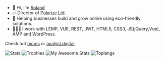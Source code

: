 

- 👋 Hi, I’m [Roland](https://www.rolandfarkas.com)
- ✅ Director of [Polarize Ltd.](https://polarize.ltd)
- 🌱 Helping businesses build and grow online using eco-friendly solutions.
- 👨🏻‍💻 I work with LEMP, VUE, REST, JWT, HTML5, CSS3, JS(jQuery,Vue), AMP and WordPress.

Check out [mcms](https://mcms.io) or [analyst.digital](https://analyst.digital)

![Stats](https://github-readme-streak-stats.herokuapp.com/?user=rolandfarkasCOM)
![Trophies](https://github-profile-trophy.vercel.app/?username=rolandfarkasCOM)
![My Awesome Stats](https://awesome-github-stats.azurewebsites.net/user-stats/rolandfarkascom?cardType=level-alternate&theme=github)
![Toplangs](https://github-readme-stats.vercel.app/api/top-langs/?username=rolandfarkasCOM)
<!---
rolandfarkasCOM/rolandfarkasCOM is a ✨ special ✨ repository because its `README.md` (this file) appears on your GitHub profile.
You can click the Preview link to take a look at your changes.
--->
